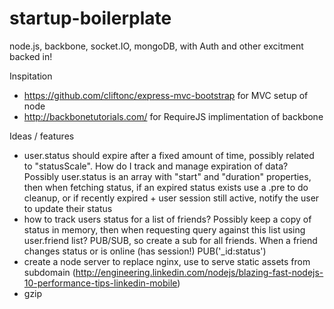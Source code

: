 startup-boilerplate
===================

node.js, backbone, socket.IO, mongoDB, with Auth and other excitment backed in!

Inspitation
- https://github.com/cliftonc/express-mvc-bootstrap for MVC setup of node
- http://backbonetutorials.com/ for RequireJS implimentation of backbone


Ideas / features
- user.status should expire after a fixed amount of time, possibly related to "statusScale". How do I track and manage expiration of data? Possibly user.status is an array with "start" and "duration" properties, then when fetching status, if an expired status exists use a .pre to do cleanup, or if recently expired + user session still active, notify the user to update their status
- how to track users status for a list of friends? Possibly keep a copy of status in memory, then when requesting query against this list using user.friend list? PUB/SUB, so create a sub for all friends. When a friend changes status or is online (has session!) PUB('_id:status')
- create a node server to replace nginx, use to serve static assets from subdomain (http://engineering.linkedin.com/nodejs/blazing-fast-nodejs-10-performance-tips-linkedin-mobile)
- gzip
